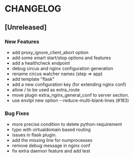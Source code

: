 # CHANGELOG


## [Unreleased]

### New Features
- add proxy_ignore_client_abort option
- add some smart start/stop options and features
- add a healthcheck endpoint
- debug circus and nginx configuration generation
- rename circus watcher names (step => app)
- add template "flask"
- add a new configuration key (for extending nginx conf)
- allow / to be used as extra_route
- move plugin extra_nginx_general_conf to server section.
- use envtpl new option --reduce-multi-blank-lines (#183)


### Bug Fixes
- more precise condition to delete python-requirement
- typo with virtualdomain based routing
- issues in flask plugin.
- add the missing line for numprocesses
- remove debug message in nginx conf
- fix extra daemon feature and add test





